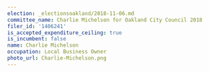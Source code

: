 ```yaml
---
election: _electionsoakland/2018-11-06.md
committee_name: Charlie Michelson for Oakland City Council 2018
filer_id: '1406241'
is_accepted_expenditure_ceiling: true
is_incumbent: false
name: Charlie Michelson
occupation: Local Business Owner
photo_url: Charlie-Michelson.png
---
```

